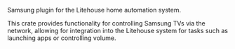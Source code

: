 <!-- cargo-rdme start -->

Samsung plugin for the Litehouse home automation system.

This crate provides functionality for controlling Samsung TVs via the network, allowing for integration into the Litehouse system for tasks such as launching apps or controlling volume.

<!-- cargo-rdme end -->
